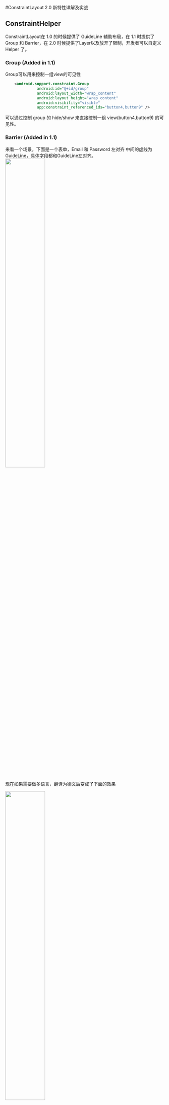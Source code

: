 #ConstraintLayout 2.0 新特性详解及实战

## ConstraintHelper

ConstraintLayout在 1.0 的时候提供了 GuideLine 辅助布局，在 1.1 时提供了 Group 和 Barrier，在 2.0 时候提供了Layer以及放开了限制，开发者可以自定义 Helper 了。

### Group (Added in 1.1)

Group可以用来控制一组view的可见性

```xml
    <android.support.constraint.Group
              android:id="@+id/group"
              android:layout_width="wrap_content"
              android:layout_height="wrap_content"
              android:visibility="visible"
              app:constraint_referenced_ids="button4,button9" />
```

可以通过控制 group 的 hide/show 来直接控制一组 view(button4,button9) 的可见性。



### Barrier (Added in 1.1)

来看一个场景，下面是一个表单，Email 和 Password 左对齐 中间的虚线为 GuideLine，具体字段都和GuideLine左对齐。
<img src="https://img-blog.csdnimg.cn/20190531171444650.jpg" width="50%" />

现在如果需要做多语言，翻译为德文后变成了下面的效果

<img src="https://img-blog.csdnimg.cn/20190531171453740.jpg" width="50%" />

这时候就需要Barrier出场了，Barrier是栅栏的意思，可以理解为挡着不让超过。

<img src="https://img-blog.csdnimg.cn/201905311715051.jpg" width="50%" />



改进方法
- 把中间的虚线GuideLine换成Barrier
- 把①和②加入到Barrier的referenced_ids中
- 指定barrierDirection为right（右侧不超过）
- 把③和④左边对齐到Barrier的右边

这样 Email 和 Password就不会超出Barrier，大致代码如下(有删减，[完整代码参考这里](https://github.com/feng0403/ConstraintLayoutSamples/blob/master/app/src/main/res/layout/activity_main3.xml))


```xml
<?xml version="1.0" encoding="utf-8"?>
<android.support.constraint.ConstraintLayout>
    <TextView
        android:id="@+id/tv_email"
        app:layout_constraintBottom_toTopOf="@+id/tv_password"
        app:layout_constraintStart_toStartOf="@+id/tv_password"
        app:layout_constraintTop_toTopOf="parent"
        tools:text="E-mail Addresse" />

    <EditText
        android:id="@+id/et_email"
        android:text="me@gmail.com"
        app:layout_constraintBaseline_toBaselineOf="@+id/tv_email"
        app:layout_constraintStart_toEndOf="@+id/barrier" />

    <TextView
        android:id="@+id/tv_password"
        app:layout_constraintBottom_toBottomOf="parent"
        app:layout_constraintTop_toBottomOf="@+id/tv_email" />

    <EditText
        android:id="@+id/et_password"
        android:inputType="textPassword"
        android:text="2321321"
        app:layout_constraintBaseline_toBaselineOf="@+id/tv_password"
        app:layout_constraintStart_toEndOf="@+id/barrier" />

    <android.support.constraint.Barrier
        android:id="@+id/barrier"
        app:barrierDirection="right"
        app:constraint_referenced_ids="tv_email,tv_password" />

</android.support.constraint.ConstraintLayout>
```


### Layer (Added in 2.0)

Layer 可以看作是它引用的 view 的边界（可以理解为包含这些 view 的一个 ViewGroup，但是Layer并不是ViewGroup，Layer并不会增加 view 的层级）。另外Layer支持对里面的 view 一起做变换。

考虑这么一个场景，如果一个页面里面有部分 view 需要加个背景，使用Layer引用这几个 view，然后给Layer设置背景就可以了。如果不用Layer，只能另外加个 ViewGroup 包住这几个 View 了，这样会增加 view 的层级，不利于性能。

看一个示例（[完整代码](https://github.com/feng0403/ConstraintLayoutSamples/blob/master/app/src/main/java/cn/feng/constraintlayoutsample/activity/LayerActivity.kt)）:

<img src="https://img-blog.csdnimg.cn/20190531111817438.gif" width="20%" />

图中Layer包住了中间的 6 个按钮，绿色边线白色填充是通过 Layer设置背景完成的。另外对Layer里面的所有按钮一起做动画，出来的效果就是这样子 



ConstraintLayout2.0 除了提供几个默认实现的ConstraintHelper外，还提供开发者自定义ConstraintHelper的方式。


### 自定义 Helper

为什么需要自定义?
- 保持 view 的层级不变，不像 ViewGroup 会增加 view 的层级
- 封装一些特定的行为，方便复用
- 一个 View 可以被多个 Helper引用，可以很方便组合出一些复杂的效果出来

如何自定义?
- Helper持有 view 的引用，所以可以获取 view (getViews)然后操作 view
- 提供了 onLayout 前后的 callback（updatePreLayout/updatePreLayout）
- Helper 继承了 view，所以Helper本身也是 view

#### CircularRevealHelper
<img src="https://img-blog.csdnimg.cn/201905311430225.gif" width="20%" />

对一张图片作出CircularReveal的效果
ViewAnimationUtils给我们提供了createCircularReveal这个函数
```java
public static Animator createCircularReveal(View view,
            int centerX,  int centerY, float startRadius, float endRadius) 
```

借助这个函数只需要计算出中心点（centerX,centerY）和  endRadius（半径）就可以很方便实现CircularReveal的效果



```kotlin
class CircularRevealHelper @JvmOverloads constructor(
        context: Context, attrs: AttributeSet? = null, defStyleAttr: Int = 0
) : ConstraintHelper(context, attrs, defStyleAttr) {

    override fun updatePostLayout(container: ConstraintLayout) {
        super.updatePostLayout(container)
        if (Build.VERSION.SDK_INT >= Build.VERSION_CODES.LOLLIPOP) {
            val views = getViews(container)
            for (view in views) {
                val anim = ViewAnimationUtils.createCircularReveal(view, view.width / 2,
                        view.height / 2, 0f,
                        Math.hypot((view.height / 2).toDouble(), (view.width / 2).toDouble()).toFloat())
                anim.duration = 3000
                anim.start()
            }
        }
    }
}
```
updatePostLayout会在 onLayout 之后调用，在这里做动画就可以。

有了CircularRevealHelper之后可以直接在 xml 里面使用,在CircularRevealHelper的constraint_referenced_ids里面指定需要做动画 view。

```xml
<?xml version="1.0" encoding="utf-8"?>
<android.support.constraint.ConstraintLayout xmlns:android="http://schemas.android.com/apk/res/android"
    xmlns:app="http://schemas.android.com/apk/res-auto"
    xmlns:tools="http://schemas.android.com/tools"
    android:layout_width="match_parent"
    android:layout_height="match_parent">


    <ImageView
        android:id="@+id/img_mario"
        android:layout_width="wrap_content"
        android:layout_height="wrap_content"
        app:layout_constraintBottom_toBottomOf="parent"
        app:layout_constraintEnd_toEndOf="parent"
        app:layout_constraintStart_toStartOf="parent"
        app:layout_constraintTop_toTopOf="parent"
        app:srcCompat="@drawable/mario" />

    <cn.feng.constraintLayout2.helps.CircularRevealHelper
        android:id="@+id/helper"
        android:layout_width="wrap_content"
        android:layout_height="wrap_content"
        app:constraint_referenced_ids="img_mario"
        tools:ignore="MissingConstraints" />

</android.support.constraint.ConstraintLayout>
```


后面如果要对 view 做CircularReveal直接在 xml 里面指定就可以了，做到了很好的复用。

#### FlyinHelper

<img src="https://img-blog.csdnimg.cn/20190531145504399.gif" width="20%" />

再来看看这个 Flyin 的飞入效果，view 从四周飞入到各自的位置。

这个动画的关键在于计算出每个 view 该从什么方向飞入。
<img src="https://img-blog.csdnimg.cn/20190531151917883.png" width="50%" />

红色边框的位置可以借助前面介绍的的Layer找到（当然也可以[不借助Layer，自己算](https://github.com/feng0403/ConstraintLayoutSamples/blob/master/app/src/main/java/cn/feng/constraintlayoutsample/helps/FlyinHelper.kt)，稍显复杂），从而计算出红色的原点位置，
再和图中每个 view 的中间点比较（图中每个白点的位置）从而得出每个 view 该从哪个方向飞入。


计算每个view 的初始位置代码如下，借助上面的图形应该很好理解。
```kotlin
    for (view in views) {

            val viewCenterX = (view.left + view.right) / 2
            val viewCenterY = (view.top + view.bottom) / 2


            val startTranslationX = if (viewCenterX < centerPoint.x) -2000f else 2000f
            val startTranslationY = if (viewCenterY < centerPoint.y) -2000f else 2000f


            view.translationX = (1 - animatedFraction) * startTranslationX
            view.translationY = (1 - animatedFraction) * startTranslationY
        }
```

FlyinHelper 的完整代码[参考这里](https://github.com/feng0403/ConstraintLayoutSamples/blob/master/app/src/main/java/cn/feng/constraintlayoutsample/helps/Flyin2Helper.kt)


#### ComposeMultipleHelper

每个 view 不但可以接受一个ConstraintHelper，还可以同时接受多个ConstraintHelper。

<img src="https://img-blog.csdnimg.cn/20190531153323214.gif" width="20%" />


左边的四个 ImageView 和右下的 FloatingActionButton 都有 Flyin 的效果，同时左边的四个ImageView还在绕 Y 轴做 3D 旋转。上方的 Seekbar的背景在做CircularReveal的效果。有了前面编写的CircularRevealHelper以及 FlyInHelper 我们可以很方便做到这样的效果。

[代码参考这里](https://github.com/feng0403/ConstraintLayoutSamples/blob/master/app/src/main/res/layout/layout_multiple_helper.xml)

## Flow (VirtualLayout)

Flow 是 VirtualLayout，Flow 可以像 Chain 那样帮助快速横向/纵向布局constraint_referenced_ids里面的元素。
通过flow_wrapMode可以指定具体的排列方式,有三种模式

- wrap none :  简单地把constraint_referenced_ids里面的元素组成chain,即使空间不够

<img src="https://img-blog.csdnimg.cn/20190531164010562.png" width="50%" />




- wrap chain : 根据空间的大小和元素的大小组成一条或者多条 chain
 <img src="https://img-blog.csdnimg.cn/20190531164020104.png" width="50%" />

- wrap aligned : wrap chain类似，但是会对齐

<img src="https://img-blog.csdnimg.cn/20190531164030962.png" width="50%" />


下面看下如何实现这个计算器布局：

<img src="https://img-blog.csdnimg.cn/2019053116453053.png" width="30%" />



```xml
<?xml version="1.0" encoding="utf-8"?>
<android.support.constraint.ConstraintLayout xmlns:android="http://schemas.android.com/apk/res/android"
    xmlns:app="http://schemas.android.com/apk/res-auto"
    xmlns:tools="http://schemas.android.com/tools"
    android:layout_width="match_parent"
    android:layout_height="match_parent"
    tools:context=".activity.MainActivity">


    <android.support.constraint.helper.Flow
        android:id="@+id/flow"
        android:layout_width="match_parent"
        android:layout_height="wrap_content"
        android:background="#FFC107"
        android:padding="20dp"
        app:constraint_referenced_ids="tv_num_7,tv_num_8,tv_num_9,tv_num_4,tv_num_5,tv_num_6,tv_num_1,tv_num_2,tv_num_3,tv_num_0,tv_operator_div,tv_dot,tv_operator_times"
        app:flow_horizontalGap="10dp"
        app:flow_maxElementsWrap="3"
        app:flow_verticalGap="10dp"
        app:flow_wrapMode="aligned"
        app:layout_constraintBottom_toBottomOf="parent"
        app:layout_constraintEnd_toEndOf="parent"
        app:layout_constraintStart_toStartOf="parent" />

    <TextView
        android:id="@+id/tv_num_7"
        style="@style/text_view_style"
        android:text="7" />

    <TextView
        android:id="@+id/tv_num_8"
        style="@style/text_view_style"
        android:text="8" />

    <TextView
        android:id="@+id/tv_num_9"
        style="@style/text_view_style"
        android:text="9" />


    <TextView
        android:id="@+id/tv_num_4"
        style="@style/text_view_style"
        android:text="4" />

    <TextView
        android:id="@+id/tv_num_5"
        style="@style/text_view_style"
        android:text="5" />

    <TextView
        android:id="@+id/tv_num_6"
        style="@style/text_view_style"
        android:text="6" />


    <TextView
        android:id="@+id/tv_num_1"
        style="@style/text_view_style"
        android:text="1" />

    <TextView
        android:id="@+id/tv_num_2"
        style="@style/text_view_style"
        android:text="2" />

    <TextView
        android:id="@+id/tv_num_3"
        style="@style/text_view_style"
        android:text="3" />

    <TextView
        android:id="@+id/tv_num_0"
        style="@style/text_view_style"
        android:text="0" />

    <TextView
        android:id="@+id/tv_operator_div"
        style="@style/text_view_style"
        android:text="/"
        tools:layout_editor_absoluteX="156dp"
        tools:layout_editor_absoluteY="501dp" />

    <TextView
        android:id="@+id/tv_operator_times"
        style="@style/text_view_style"
        android:text="*" />

    <TextView
        android:id="@+id/tv_dot"
        style="@style/text_view_style"
        android:text="."
        tools:layout_editor_absoluteX="278dp"
        tools:layout_editor_absoluteY="501dp" />

    <TextView
        android:id="@+id/KE"
        android:layout_width="0dp"
        android:layout_height="0dp"
        android:background="#00BCD4"
        android:gravity="center"
        android:text="Compute"
        android:textColor="@android:color/white"
        android:textSize="24sp"
        app:layout_constraintBottom_toBottomOf="@+id/tv_operator_times"
        app:layout_constraintEnd_toEndOf="@+id/tv_dot"
        app:layout_constraintHorizontal_bias="1.0"
        app:layout_constraintStart_toStartOf="@+id/tv_operator_div"
        app:layout_constraintTop_toTopOf="@+id/tv_operator_times" />

    <TextView
        android:id="@+id/KR"
        android:layout_width="0dp"
        android:layout_height="0dp"
        android:background="#03A9F4"
        android:gravity="right|center_vertical"
        android:paddingEnd="16dp"
        android:text="0"
        android:textColor="@android:color/white"
        android:textSize="58sp"
        app:layout_constraintBottom_toTopOf="@+id/flow"
        app:layout_constraintEnd_toEndOf="@+id/flow"
        app:layout_constraintStart_toStartOf="@+id/flow"
        app:layout_constraintTop_toTopOf="parent" />


</android.support.constraint.ConstraintLayout>
```

借助 flow 很快可以布局出来，这里flow_wrapMode使用的是aligned，id 为KE的TextView可以对齐到 Flow 里面的 view，id 为KR的TextView可以对齐到 Flow，另外 Flow 也是ConstraintHelper,所以Flow 也是个 View，可以设置背景，padding等元素。
那么这样布局有什么优势?
这样的布局 view 都在一个层级，不使用 ViewGroup，减少层级。




### 流式 APIs


1.1 之前需要这样修改属性

```kotlin
    val set = ConstraintSet()
        set.clone(constraintLayout)
        set.setTranslationZ(R.id.image, 32f)
        set.setMargin(R.id.image, ConstraintSet.START, 43)
        set.applyTo(constraintLayout)
```

2.0 提供了ConstraintProperties
可以使用流式 API 修改属性

```kotlin
 val properties = ConstraintProperties(findViewById(R.id.image))
        properties.translationZ(32f)
                .margin(ConstraintSet.START, 43)
                .apply()
```

### MotionLayout
关于 MotionLayout 可以参考ConstraintLayout开发者 Nicolas Roard
写的系列文章，

[Introduction to MotionLayout (part I)](https://medium.com/google-developers/introduction-to-motionlayout-part-i-29208674b10d)


[Introduction to MotionLayout (part II)](https://medium.com/google-developers/introduction-to-motionlayout-part-ii-a31acc084f59)


[Introduction to MotionLayout (part III)](https://medium.com/google-developers/introduction-to-motionlayout-part-iii-47cd64d51a5)

[Defining motion paths in MotionLayout](https://medium.com/google-developers/defining-motion-paths-in-motionlayout-6095b874d37)

-------


完整代码参考 [Github](https://github.com/feng0403/ConstraintLayoutSamples)，喜欢的话 star 哦

-------


参考资料
[ConstraintLayout Deep Dive (Android Dev Summit '18)](https://www.youtube.com/watch?v=P9Zstbk0lPw)

[ConstraintLayout 2.0 by Nicolas Roard and John Hoford, Google EN](https://www.youtube.com/watch?v=W39H7972buY)

[What's New in ConstraintLayout (Google I/O'19)](https://www.youtube.com/watch?v=29gLA90m6Gk&list=PLWz5rJ2EKKc9FfSQIRXEWyWpHD6TtwxMM&index=37)




